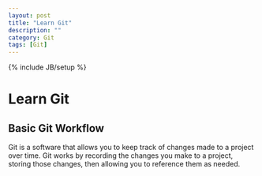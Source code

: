 ```yaml
---
layout: post
title: "Learn Git"
description: ""
category: Git
tags: [Git]
---
```

{% include JB/setup %}

# Learn Git

## Basic Git Workflow

Git is a software that allows you to keep track of changes made to a project over time. Git works by recording the changes you make to a project, storing those changes, then allowing you to reference them as needed.
